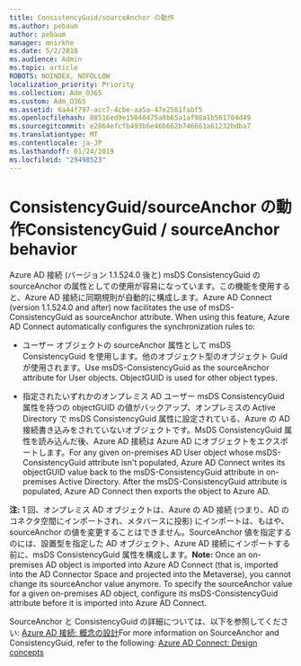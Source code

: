 ```yaml
---
title: ConsistencyGuid/sourceAnchor の動作
ms.author: pebaum
author: pebaum
manager: mnirkhe
ms.date: 5/2/2018
ms.audience: Admin
ms.topic: article
ROBOTS: NOINDEX, NOFOLLOW
localization_priority: Priority
ms.collection: Adm_O365
ms.custom: Adm_O365
ms.assetid: 6a44f797-acc7-4cbe-aa5a-47e2581fabf5
ms.openlocfilehash: 80516ed9e15040475a8b65a1af98a1b561704d49
ms.sourcegitcommit: e2864efcfb493b6e46b662b746661a61232bdba7
ms.translationtype: MT
ms.contentlocale: ja-JP
ms.lasthandoff: 01/24/2019
ms.locfileid: "29498523"
---
```

# <a name="consistencyguid--sourceanchor-behavior"></a><span data-ttu-id="c8410-102">ConsistencyGuid/sourceAnchor の動作</span><span class="sxs-lookup"><span data-stu-id="c8410-102">ConsistencyGuid / sourceAnchor behavior</span></span>

<span data-ttu-id="c8410-p101">Azure AD 接続 (バージョン 1.1.524.0 後と) msDS ConsistencyGuid の sourceAnchor の属性としての使用が容易になっています。この機能を使用すると、Azure AD 接続に同期規則が自動的に構成します。</span><span class="sxs-lookup"><span data-stu-id="c8410-p101">Azure AD Connect (version 1.1.524.0 and after) now facilitates the use of msDS-ConsistencyGuid as sourceAnchor attribute. When using this feature, Azure AD Connect automatically configures the synchronization rules to:</span></span>
  
- <span data-ttu-id="c8410-p102">ユーザー オブジェクトの sourceAnchor 属性として msDS ConsistencyGuid を使用します。他のオブジェクト型のオブジェクト Guid が使用されます。</span><span class="sxs-lookup"><span data-stu-id="c8410-p102">Use msDS-ConsistencyGuid as the sourceAnchor attribute for User objects. ObjectGUID is used for other object types.</span></span>
    
- <span data-ttu-id="c8410-p103">指定されたいずれかのオンプレミス AD ユーザー msDS ConsistencyGuid 属性を持つの objectGUID の値がバックアップ、オンプレミスの Active Directory で msDS ConsistencyGuid 属性に設定されている、Azure の AD 接続書き込みをされていないオブジェクトです。MsDS ConsistencyGuid 属性を読み込んだ後、Azure AD 接続は Azure AD にオブジェクトをエクスポートします。</span><span class="sxs-lookup"><span data-stu-id="c8410-p103">For any given on-premises AD User object whose msDS-ConsistencyGuid attribute isn't populated, Azure AD Connect writes its objectGUID value back to the msDS-ConsistencyGuid attribute in on-premises Active Directory. After the msDS-ConsistencyGuid attribute is populated, Azure AD Connect then exports the object to Azure AD.</span></span>
    
 <span data-ttu-id="c8410-p104">**注:** 1 回、オンプレミス AD オブジェクトは、Azure の AD 接続 (つまり、AD のコネクタ空間にインポートされ、メタバースに投影) にインポートは、もはや、sourceAnchor の値を変更することはできません。SourceAnchor 値を指定するのには、設置型を指定した AD オブジェクト、Azure AD 接続にインポートする前に、msDS ConsistencyGuid 属性を構成します。</span><span class="sxs-lookup"><span data-stu-id="c8410-p104">**Note:** Once an on-premises AD object is imported into Azure AD Connect (that is, imported into the AD Connector Space and projected into the Metaverse), you cannot change its sourceAnchor value anymore. To specify the sourceAnchor value for a given on-premises AD object, configure its msDS-ConsistencyGuid attribute before it is imported into Azure AD Connect.</span></span> 
  
<span data-ttu-id="c8410-111">SourceAnchor と ConsistencyGuid の詳細については、以下を参照してください: [Azure AD 接続: 概念の設計](https://docs.microsoft.com/en-us/azure/active-directory/connect/active-directory-aadconnect-design-concepts)</span><span class="sxs-lookup"><span data-stu-id="c8410-111">For more information on SourceAnchor and ConsistencyGuid, refer to the following: [Azure AD Connect: Design concepts](https://docs.microsoft.com/en-us/azure/active-directory/connect/active-directory-aadconnect-design-concepts)</span></span>
  


